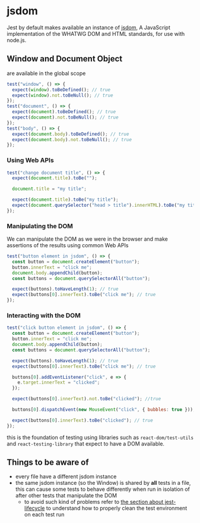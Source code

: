 # jsdom

Jest by default makes available an instance of [jsdom](https://github.com/jsdom/jsdom), A JavaScript implementation of the WHATWG DOM and HTML standards, for use with node.js.

## Window and Document Object

are available in the global scope

```js
test("window", () => {
  expect(window).toBeDefined(); // true
  expect(window).not.toBeNull(); // true
});
test("document", () => {
  expect(document).toBeDefined(); // true
  expect(document).not.toBeNull(); // true
});
test("body", () => {
  expect(document.body).toBeDefined(); // true
  expect(document.body).not.toBeNull(); // true
});
```

### Using Web APIs

```js
test("change document title", () => {
  expect(document.title).toBe("");

  document.title = "my title";

  expect(document.title).toBe("my title");
  expect(document.querySelector("head > title").innerHTML).toBe("my title");
});
```

### Manipulating the DOM

We can manipulate the DOM as we were in the browser and make assertions of the results using common Web APIs

```js
test("button element in jsdom", () => {
  const button = document.createElement("button");
  button.innerText = "click me";
  document.body.appendChild(button);
  const buttons = document.querySelectorAll("button");

  expect(buttons).toHaveLength(1); // true
  expect(buttons[0].innerText).toBe("click me"); // true
});
```

### Interacting with the DOM

```js
test("click button element in jsdom", () => {
  const button = document.createElement("button");
  button.innerText = "click me";
  document.body.appendChild(button);
  const buttons = document.querySelectorAll("button");

  expect(buttons).toHaveLength(1); // true
  expect(buttons[0].innerText).toBe("click me"); // true

  buttons[0].addEventListener("click", e => {
    e.target.innerText = "clicked";
  });

  expect(buttons[0].innerText).not.toBe("clicked"); //true

  buttons[0].dispatchEvent(new MouseEvent("click", { bubbles: true }));

  expect(buttons[0].innerText).toBe("clicked"); // true
});
```

this is the foundation of testing using libraries such as `react-dom/test-utils` and `react-testing-library` that expect to have a DOM available.

## Things to be aware of

- every file have a different jsdom instance
- the same jsdom instance (so the Window) is shared by **all** tests in a file, this can cause some tests to behave differently when run in isolation of after other tests that manipulate the DOM
  - to avoid such kind of problems refer to [the section about jest-lifecycle](jest-lifecycle.md) to understand how to properly clean the test environment on each test run
